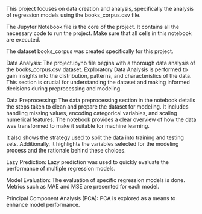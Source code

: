 This project focuses on data creation and analysis, specifically the analysis of regression models using the books_corpus.csv file.

The Jupyter Notebook file is the core of the project. It contains all the necessary code to run the project. Make sure that all cells in this notebook are executed.

The dataset books_corpus was created specifically for this project.

Data Analysis:
The project.ipynb file begins with a thorough data analysis of the books_corpus.csv dataset. Exploratory Data Analysis is performed to gain insights into the distribution, patterns, and characteristics of the data. This section is crucial for understanding the dataset and making informed decisions during preprocessing and modeling.

Data Preprocessing:
The data preprocessing section in the notebook details the steps taken to clean and prepare the dataset for modeling. It includes handling missing values, encoding categorical variables, and scaling numerical features. The notebook provides a clear overview of how the data was transformed to make it suitable for machine learning.

It also shows the strategy used to split the data into training and testing sets. Additionally, it highlights the variables selected for the modeling process and the rationale behind these choices.

Lazy Prediction:
Lazy prediction was used to quickly evaluate the performance of multiple regression models.

Model Evaluation:
The evaluation of specific regression models is done. Metrics such as MAE and MSE are presented for each model.

Principal Component Analysis (PCA):
PCA is explored as a means to enhance model performance.

